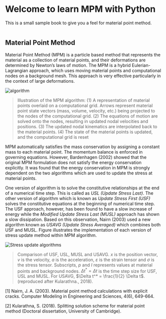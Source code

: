 # Welcome to learn MPM with Python

This is a small sample book to give you a feel for material point method.


```{tableofcontents}
```

## Material Point Method
Material Point Method (MPM) is a particle based method that represents the material as a collection of material points, and their deformations are determined by Newton’s laws of motion. 
The MPM is a hybrid Eulerian-Lagrangian approach, which uses moving material points and computational nodes on a background mesh.
This approach is very effective particularly in the context of large deformations.

![algorithm](img/mpm-algorithm.png)
> Illustration of the MPM algorithm: (1) A representation of material points overlaid on a computational grid. 
Arrows represent material point state vectors (mass, volume, velocity, etc.) being projected to the nodes of the computational grid. 
(2) The equations of motion are solved onto the nodes, resulting in updated nodal velocities and positions. 
(3) The updated nodal kinematics are interpolated back to the material points. 
(4) The state of the material points is updated, and the
computational grid is reset

MPM automatically satisfies the mass conservation by assigning a constant mass to each material point. 
The momentum balance is enforced in governing equations. 
However, Bardenhagen (2002) showed that the original MPM formulation does not satisfy the energy conservation explicitly. 
It was found that the energy conservation in MPM is strongly
dependent on the two algorithms which are used to update the stress at material points.

One version of algorithm is to solve the constitutive relationships at the end of a numerical time step. 
This is called as _USL (Update Stress Last)_. 
The other version of algorithm which is known as _Update Stress First (USF)_ solves the constitutive equations at the beginning of numerical time step. 
The USF approach, however, has been found to have a slow increase of energy while the _Modified Update Stress Last (MUSL)_ approach has shown a slow dissipation.
Based on this observation, Nairn (2003) used a new algorithm known as _USAVG (Update Stress Averaged)_ which combines both USF and MUSL. 
Figure illustrates the implementation of each version of stress update method within MPM algorithm.

![Stress update algorithms](img/stress-update-algorithms.png)

> Comparison of USF, USL, MUSL and USAVG. $x$ is the position vector, $v$ is the velocity,
$a$ is the acceleration, $\varepsilon$ is the strain tensor and $\sigma$ is the stress
tensor. Subscripts, $p$ and $I$ represents values at material points and background nodes.
$\Delta t^* = \Delta t$ is the time step size for USF, USL and MUSL. For USAVG,
$\Delta t^* = \frac{1}{2} \Delta t$. (reproduced after Kularathna., 2018).


[1] Nairn, J. A. (2003). Material point method calculations with explicit cracks. Computer Modeling in Engineering and Sciences, 4(6), 649-664.

[2] Kularathna, S. (2018). Splitting solution scheme for material point method (Doctoral dissertation, University of Cambridge).
